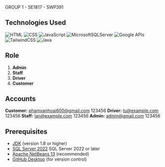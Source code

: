 GROUP 1 - SE1817 - SWP391

## Technologies Used
![HTML](https://img.shields.io/badge/HTML-239120?style=for-the-badge&logo=html5&logoColor=orange)
![CSS](https://img.shields.io/badge/CSS-239120?style=for-the-badge&logo=css3&logoColor=blue)
![JavaScript](https://img.shields.io/badge/JavaScript-323330?style=for-the-badge&logo=javascript&logoColor=F7DF1E)
![MicrosoftSQLServer](https://img.shields.io/badge/Microsoft%20SQL%20Server-CC2927?style=for-the-badge&logo=microsoft%20sql%20server&logoColor=white)
![Google APIs](https://img.shields.io/badge/Google%20APIs-4285F4?style=for-the-badge&logo=google&logoColor=white)
![TailwindCSS](https://img.shields.io/badge/tailwindcss-%2338B2AC.svg?style=for-the-badge&logo=tailwind-css&logoColor=white)
![Java](https://img.shields.io/badge/java-%23ED8B00.svg?style=for-the-badge&logo=openjdk&logoColor=white)


## Role
1. **Admin**
2. **Staff**
3. **Driver**
4. **Customer**


## Accounts
**Customer:**
phamvanhoai600@gmail.com
123456
**Driver:**
tu@example.com
123456
**Staff:**
lan@example.com
123456
**Admin:**
admin@gmail.com
123456


## Prerequisites
- [JDK](https://www.oracle.com/java/technologies/javase/javase8-archive-downloads.html) (version 1.8 or higher)
- [SQL Server 2022](https://www.microsoft.com/en-us/sql-server/sql-server-2022) SQL Server 2022 or later
- [Apache NetBeans 13](https://netbeans.apache.org/front/main/download/nb13/nb13/) (recommended)
- [GitHub Desktop](https://github.com/apps/desktop) (for version control)
